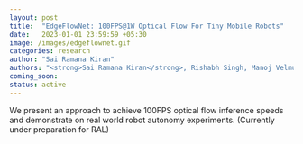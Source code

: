 ```yaml
---
layout: post
title:  "EdgeFlowNet: 100FPS@1W Optical Flow For Tiny Mobile Robots"
date:   2023-01-01 23:59:59 +05:30
image: /images/edgeflownet.gif
categories: research
author: "Sai Ramana Kiran"
authors: "<strong>Sai Ramana Kiran</strong>, Rishabh Singh, Manoj Velmurgan, Nitin Sanket"
coming_soon:
status: active
---
```

We present an approach to achieve 100FPS optical flow inference speeds and demonstrate on real world robot autonomy experiments. (Currently under preparation for RAL) 